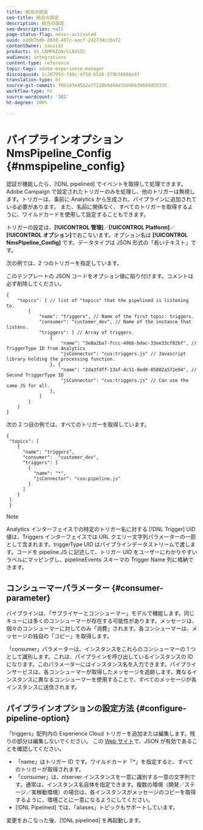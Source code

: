 ```yaml
---
title: 統合の設定
seo-title: 統合の設定
description: 統合の設定
seo-description: null
page-status-flag: never-activated
uuid: e2db7bdb-8630-497c-aacf-242734cc0a72
contentOwner: sauviat
products: SG_CAMPAIGN/CLASSIC
audience: integrations
content-type: reference
topic-tags: adobe-experience-manager
discoiquuid: 1c20795d-748c-4f5d-b526-579b36666e8f
translation-type: ht
source-git-commit: 70b143445b2e77128b9404e35d96b39694d55335
workflow-type: ht
source-wordcount: '381'
ht-degree: 100%

---
```



# パイプラインオプション NmsPipeline_Config {#nmspipeline_config}

認証が機能したら、[!DNL pipelined] でイベントを取得して処理できます。Adobe Campaign で設定されたトリガーのみを処理し、他のトリガーは無視します。トリガーは、事前に Analytics から生成され、パイプラインに追加されている必要があります。
また、名前に関係なく、すべてのトリガーを取得するように、ワイルドカードを使用して設定することもできます。

トリガーの設定は、**[!UICONTROL 管理]**／**[!UICONTROL Platform]**／**[!UICONTROL オプション]**&#x200B;でおこないます。オプション名は **[!UICONTROL NmsPipeline_Config]** です。データタイプは JSON 形式の「長いテキスト」です。

次の例では、2 つのトリガーを指定しています。

このテンプレートの JSON コードをオプション値に貼り付けます。コメントは必ず削除してください。

```
{
    "topics": [ // list of "topics" that the pipelined is listening to.
        {
            "name": "triggers", // Name of the first topic: triggers.
            "consumer": "customer_dev", // Name of the instance that listens. 
            "triggers": [ // Array of triggers. 
                {
                    "name": "3e8a2ba7-fccc-49bb-bdac-33ee33cf02bf", // TriggerType ID from Analytics 
                    "jsConnector": "cus:triggers.js" // Javascript library holding the processing function.
                }, {
                    "name": "2da3fdff-13af-4c51-8ed0-05802a572e94", // Second TriggerType ID 
                    "jsConnector": "cus:triggers.js" // Can use the same JS for all.
                },
            ]
        }
    ]
}
```

次の 2 つ目の例では、すべてのトリガーを取得しています。

```
{
 "topics": [
    {
      "name": "triggers",
      "consumer":  "customer_dev",
      "triggers": [
        {
          "name": "*",
          "jsConnector": "cus:pipeline.js"
        }
      ]
    }
 ]
 }
```

>[!NOTE]
>
>Analytics インターフェイスでの特定のトリガー名に対する [!DNL Trigger] UID 値は、Triggers インターフェイスでは URL クエリー文字列パラメーターの一部として含まれます。triggerType UID はパイプラインデータストリームで渡します。コードを pipeline.JS に記述して、トリガー UID をユーザーにわかりやすいラベルにマッピングし、pipelineEvents スキーマの Trigger Name 列に格納できます。

## コンシューマーパラメーター {#consumer-parameter}

パイプラインは、「サプライヤーとコンシューマー」モデルで機能します。同じキューには多くのコンシューマーが存在する可能性があります。メッセージは、個々のコンシューマーに対してのみ「消費」されます。各コンシューマーは、メッセージの独自の「コピー」を取得します。

「consumer」パラメーターは、インスタンスをこれらのコンシューマーの 1 つとして識別します。これは、パイプラインを呼び出しているインスタンスの ID になります。このパラメーターにはインスタンス名を入力できます。パイプラインサービスは、各コンシューマーが取得したメッセージを追跡します。異なるインスタンスに異なるコンシューマーを使用することで、すべてのメッセージが各インスタンスに送信されます。

## パイプラインオプションの設定方法 {#configure-pipeline-option}

「triggers」配列内の Experience Cloud トリガーを追加または編集します。残りの部分は編集しないでください。
この [Web サイト](http://jsonlint.com/)で、JSON が有効であることを確認してください。

* 「name」はトリガー ID です。ワイルドカード「*」を指定すると、すべてのトリガーが取得されます。
* 「consumer」は、nlserver インスタンスを一意に識別する一意の文字列です。通常は、インスタンス名自体を指定できます。複数の環境（開発／ステージ／実稼動環境）の場合は、各インスタンスがメッセージのコピーを取得するように、環境ごとに一意になるようにしてください。
* [!DNL Pipelined] では、「aliases」トピックもサポートしています。

変更をおこなった後、[!DNL pipelined] を再起動します。
